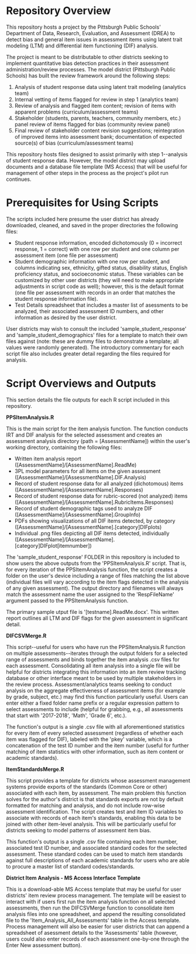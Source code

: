 # Repository Overview
This repository hosts a project by the Pittsburgh Public Schools' Department of Data, Research, Evaluation, and Assessment (DREA) to detect bias and general item issues in assessment items using latent trait modeling (LTM) and differential item functioning (DIF) analysis.

The project is meant to be distributable to other districts seeking to implement quantitative bias detection practices in their assessment administration/review processes. The model district (Pittsburgh Public Schools) has built the review framework around the following steps:

   1. Analysis of student response data using latent trait modeling (analytics team)
   2. Internal vetting of items flagged for review in step 1 (analytics team)
   3. Review of analysis and flagged item content; revision of items with apparent problems (curriculum/assessment teams)
   4. Stakeholder (students, parents, teachers, community members, etc.) panel review of items flagged for bias (community review panel)
   5. Final review of stakeholder content revision suggestions; reintegration of improved items into assessment bank; documentation of 
      expected source(s) of bias (curriculum/assessment teams)  

This repository hosts files designed to assist primarily with step 1--analysis of student response data. However, the model district may upload documents and a database file template (MS Access) that will be useful for management of other steps in the process as the project's pilot run continues.

# Prerequisites for Using Scripts
The scripts included here presume the user district has already downloaded, cleaned, and saved in the proper directories the following files:
  * Student response information, encoded dichotomously (0 = incorrect response, 1 = correct) with one row per student and one column 
    per assessment item (one file per assessment)
  * Student demographic information with one row per student, and columns indicating sex, ethnicity, gifted status, disability status, 
    English proficiency status, and socioeconomic status. These variables can be customized by other user districts (they will need to 
    make appropriate adjustments in script code as well); however, this is the default format (one file per assessment with records in       an order that matches the student response information file).
  * Test Details spreadsheet that includes a master list of asessments to be analyzed, their associated assessment ID numbers, and other 
    information as desired by the user district.
    
User districts may wish to consult the included 'sample_student_response' and 'sample_student_demographics' files for a template to match their own files against (note: these are dummy files to demonstrate a template; all values were randomly generated). The introductory commentary for each script file also includes greater detail regarding the files required for analysis.

# Script Overviews and Outputs
This section details the file outputs for each R script included in this repository.

**PPSItemAnalysis.R**

This is the main script for the item analysis function. The function conducts IRT and DIF analysis for the selected assessment and creates an assessment analysis directory (path = \[AssessmentName]) within the user's working directory, containing the following files:
  * Written item analysis report (\[AssessmentName]/\[AssessmentName].ReadMe)
  * 3PL model parameters for all items on the given assessment (\[AssessmentName]/\[AssessmentName].DIF.Analysis)
  * Record of student response data for all analyzed (dichotomous) items (\[AssessmentName]/\[AssessmentName].Responses)
  * Record of student response data for rubric-scored (not analyzed) items (\[AssessmentName]/\[AssessmentName].RubricItems.Responses)
  * Record of student demographic tags used to analyze DIF (\[AssessmentName]/\[AssessmentName].GroupInfo)
  * PDFs showing visualizations of all DIF items detected, by category (\[AssessmentName]/\[AssessmentName].\[category]DIFplots)
  * Individual .png files depicting all DIF items detected, individually (\[AssessmentName]/\[AssessmentName].\[category]DIFplot\[itemnumber])

The 'sample_student_response' FOLDER in this repository is included to show users the above outputs from the 'PPSItemAnalysis.R' script. That is, for every iteration of the PPSItemAnalysis function, the script creates a folder on the user's device including a range of files matching the list above (individual files will vary according to the item flags detected in the analysis of any given assessment). The output directory and filenames will always match the assessment name the user assigned to the 'RespFileName' argument passed to the PPSItemAnalysis function.

The primary sample utput file is '\[testname].ReadMe.docx'. This written report outlines all LTM and DIF flags for the given assessment in significant detail.

**DIFCSVMerge.R**

This script--useful for users who have run the PPSItemAnalysis.R function on multiple assessments--iterates through the output folders for a selected range of assessments and binds together the item analysis .csv files for each assessment. Consolidating all item analysis into a single file will be helpful for districts integrating this information into an item review tracking database or other interface meant to be used by multiple stakeholders in the review process. Assessment/analytics teams seeking to conduct analysis on the aggregate effectiveness of assessment items (for example by grade, subject, etc.) may find this function particularly useful. Users can enter either a fixed folder name prefix or a regular expression pattern to select assessments to include (helpful for grabbing, e.g., all assessments that start with '2017-2018', 'Math', 'Grade 6', etc.).

The function's output is a single .csv file with all aforementioned statistics for every item of every selected assessment (regardless of whether each item was flagged for DIF), labeled with the 'pkey' variable, which is a concatenation of the test ID number and the item number (useful for further matching of item statistics with other information, such as item content or academic standards).

**ItemStandardsMerge.R**

This script provides a template for districts whose assessment management systems provide exports of the standards (Common Core or other) associated with each item, by assessment. The main problem this function solves for the author's district is that standards exports are not by default formatted for matching and analysis, and do not include row-wise assessment identification. The script creates test and item ID variables to associate with records of each item's standards, enabling this data to be joined with other item-level analysis. This will be particularly useful for districts seeking to model patterns of assessment item bias.

This function's output is a single .csv file containing each item number, associated test ID number, and associated standard codes for the selected assessment. These standard codes can be used to match item standards against full descriptions of each academic standards for users who are able to procure a master list of standard codes/standards.

**District Item Analysis - MS Access Interface Template**

This is a download-able MS Access template that may be useful for user districts' item review process management. The template will be easiest to interact with if users first run the item analysis function on all selected assessments, then run the DIFCSVMerge function to consolidate item analysis files into one spreadsheet, and append the resulting consolidated file to the 'Item_Analysis_All_Assessments' table in the Access template. Process management will also be easier for user districts that can append a spreadsheet of asessment details to the 'Assessments' table (however, users could also enter records of each assessment one-by-one through the Enter New assessment button).
